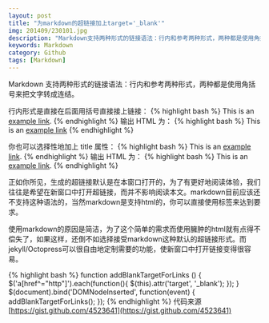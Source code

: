 ```yaml
---
layout: post
title: "为markdown的超链接加上target='_blank'"
img: 201409/230101.jpg
description: "Markdown支持两种形式的链接语法：行内和参考两种形式，两种都是使用角括号来把文字转成连结。而不管是使用哪种形式，生成的超链接默认是在本窗口打开的。Markdown语法目前还不支持生成“_blank”属性。是不是就没有办法了呢？"
keywords: Markdown
category: Github
tags: [Markdown]
---
```


Markdown 支持两种形式的链接语法：行内和参考两种形式，两种都是使用角括号来把文字转成连结。

行内形式是直接在后面用括号直接接上链接： 
{% highlight bash %}
This is an [example link](http://example.com/). 
{% endhighlight %}
输出 HTML 为： 
{% highlight bash %}
This is an <a href="http://example.com/">example link</a>
{% endhighlight %}

你也可以选择性地加上 title 属性： 
{% highlight bash %}
This is an [example link](http://example.com/ "With a Title").
{% endhighlight %}
输出 HTML 为： 
{% highlight bash %}
This is an <a href="http://example.com/" title="With a Title">example link</a>.
{% endhighlight %}

正如你所见，生成的超链接默认是在本窗口打开的，为了有更好地阅读体验，我们往往是希望在新窗口中打开超链接，而并不影响阅读本文。markdown目前应该还不支持这种语法的，当然markdown是支持html的，你可以直接使用<code><a></a></code>标签来达到要求。

使用markdown的原因是简洁，为了这个简单的需求而使用臃肿的html就有点得不偿失了，如果这样，还倒不如选择接受markdown这种默认的超链接形式。而jekyll/Octopress可以很自由地定制需要的功能，使新窗口中打开链接变得很容易。

{% highlight bash %}
function addBlankTargetForLinks () {
  $('a[href^="http"]').each(function(){
      $(this).attr('target', '_blank');
  });
}
$(document).bind('DOMNodeInserted', function(event) {
  addBlankTargetForLinks();
});
{% endhighlight %}
代码来源 [https://gist.github.com/4523641](https://gist.github.com/4523641)
